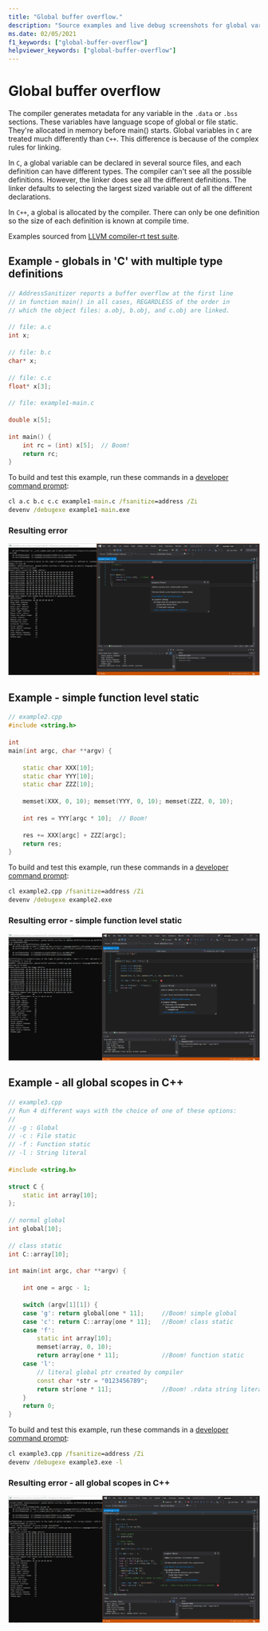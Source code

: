 ```yaml
---
title: "Global buffer overflow."
description: "Source examples and live debug screenshots for global variable overflow errors."
ms.date: 02/05/2021
f1_keywords: ["global-buffer-overflow"]
helpviewer_keywords: ["global-buffer-overflow"]
---
```


# Global buffer overflow

The compiler generates metadata for any variable in the `.data` or `.bss` sections. These variables have language scope of global or file static. They're allocated in memory before main() starts. Global variables in `C` are treated much differently than `C++`. This difference is because of the complex rules for linking.  

In `C`, a global variable can be declared in several source files, and each definition can have different types. The compiler can't see all the possible definitions. However, the linker does see all the different definitions. The linker defaults to selecting the largest sized variable out of all the different declarations.

In `C++`, a global is allocated by the compiler. There can only be one definition so the size of each definition is known at compile time.

Examples sourced from [LLVM compiler-rt test suite](https://github.com/llvm/llvm-project/tree/main/compiler-rt/test/asan/TestCases).

## Example - globals in 'C' with multiple type definitions

```cpp
// AddressSanitizer reports a buffer overflow at the first line
// in function main() in all cases, REGARDLESS of the order in 
// which the object files: a.obj, b.obj, and c.obj are linked.
  
// file: a.c 
int x;

// file: b.c  
char* x;

// file: c.c
float* x[3];

// file: example1-main.c

double x[5];
 
int main() { 
    int rc = (int) x[5];  // Boom!
    return rc; 
}
```

To build and test this example, run these commands in a [developer command prompt](../build/building-on-the-command-line.md#developer_command_prompt_shortcuts):

```cmd
cl a.c b.c c.c example1-main.c /fsanitize=address /Zi
devenv /debugexe example1-main.exe
```

### Resulting error

![Screenshot of debugger displaying error in example1](media/global-overflow-example1.png)

## Example - simple function level static

```cpp
// example2.cpp
#include <string.h>

int 
main(int argc, char **argv) {

    static char XXX[10];
    static char YYY[10];
    static char ZZZ[10];

    memset(XXX, 0, 10); memset(YYY, 0, 10); memset(ZZZ, 0, 10);

    int res = YYY[argc * 10];  // Boom!

    res += XXX[argc] + ZZZ[argc];
    return res;
}
```

To build and test this example, run these commands in a [developer command prompt](../build/building-on-the-command-line.md#developer_command_prompt_shortcuts):

```cmd
cl example2.cpp /fsanitize=address /Zi
devenv /debugexe example2.exe
```

### Resulting error - simple function level static

![Screenshot of debugger displaying error in example2](media/global-overflow-example2.png)

## Example - all global scopes in C++

```cpp
// example3.cpp
// Run 4 different ways with the choice of one of these options:
//
// -g : Global
// -c : File static
// -f : Function static
// -l : String literal

#include <string.h>

struct C {
    static int array[10];
};

// normal global
int global[10];

// class static
int C::array[10];

int main(int argc, char **argv) {

    int one = argc - 1;

    switch (argv[1][1]) {
    case 'g': return global[one * 11];     //Boom! simple global
    case 'c': return C::array[one * 11];   //Boom! class static
    case 'f':
        static int array[10];
        memset(array, 0, 10);
        return array[one * 11];            //Boom! function static
    case 'l':
        // literal global ptr created by compiler
        const char *str = "0123456789";
        return str[one * 11];              //Boom! .rdata string literal allocated by compiler
    }
    return 0;
}
```

To build and test this example, run these commands in a [developer command prompt](../build/building-on-the-command-line.md#developer_command_prompt_shortcuts):

```cmd
cl example3.cpp /fsanitize=address /Zi
devenv /debugexe example3.exe -l
```

### Resulting error - all global scopes in C++

![Screenshot of debugger displaying error in example3](media/global-overflow-example3.png)

